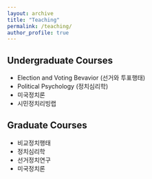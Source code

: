 ```yaml
---
layout: archive
title: "Teaching"
permalink: /teaching/
author_profile: true
---
```



## Undergraduate Courses  
- Election and Voting Bevavior (선거와 투표행태)
- Political Psychology (정치심리학)
- 미국정치론
- 시민정치리빙랩 

## Graduate Courses 
- 비교정치행태 
- 정치심리학 
- 선거정치연구 
- 미국정치론

